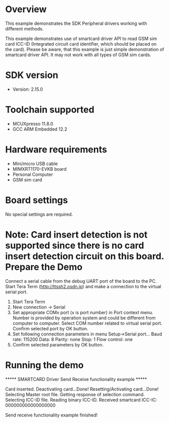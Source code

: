 Overview
========
This example demonstrates the SDK Peripheral drivers working with different methods.

This example demonstrates use of smartcard driver API to read GSM sim card ICC-ID (Integrated circuit card identifier,
which should be placed on the card). 
Please be aware, that this example is just simple demonstration of smartcard driver API. It may not work with all types
of GSM sim cards.


SDK version
===========
- Version: 2.15.0

Toolchain supported
===================
- MCUXpresso  11.8.0
- GCC ARM Embedded  12.2

Hardware requirements
=====================
- Mini/micro USB cable
- MIMXRT1170-EVKB board
- Personal Computer
- GSM sim card

Board settings
==============
No special settings are required.

Note:
Card insert detection is not supported since there is no card insert detection circuit on this board.
Prepare the Demo
================
Connect a serial cable from the debug UART port of the board to the PC. Start Tera Term
(http://ttssh2.osdn.jp) and make a connection to the virtual serial port.

1. Start Tera Term
2. New connection -> Serial
3. Set appropriate COMx port (x is port number) in Port context menu. Number is provided by operation
   system and could be different from computer to computer. Select COM number related to virtual
   serial port. Confirm selected port by OK button.
4. Set following connection parameters in menu Setup->Serial port...
        Baud rate:    115200
        Data:         8
        Parity:       none
        Stop:         1
        Flow control: one
5.  Confirm selected parameters by OK button.

Running the demo
================

***** SMARTCARD Driver Send Receive functionality example *****

Card inserted.
Deactivating card...Done!
Resetting/Activating card...Done!
Selecting Master root file.
Getting response of selection command.
Selecting ICC-ID file.
Reading binary ICC-ID.
Received smartcard ICC-IC: 000000000000000000

Send receive functionality example finished!
~~~~~~~~~~~~~~~~~~~~~

